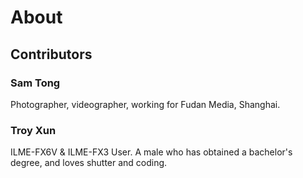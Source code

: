 # About

## Contributors

### Sam Tong

Photographer, videographer, working for Fudan Media, Shanghai.

### Troy Xun

ILME-FX6V & ILME-FX3 User. A male who has obtained a bachelor's degree, and loves shutter and coding.
